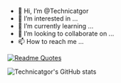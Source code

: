 - 👋 Hi, I’m @Technicatgor
- 👀 I’m interested in ...
- 🌱 I’m currently learning ...
- 💞️ I’m looking to collaborate on ...
- 📫 How to reach me ...


[![Readme Quotes](https://quotes-github-readme.vercel.app/api?type=vertical&theme=dracula)](https://github.com/piyushsuthar/github-readme-quotes)

![Technicatgor's GitHub stats](https://github-readme-stats.vercel.app/api?username=Technicatgor&show_icons=true&theme=dracula)
